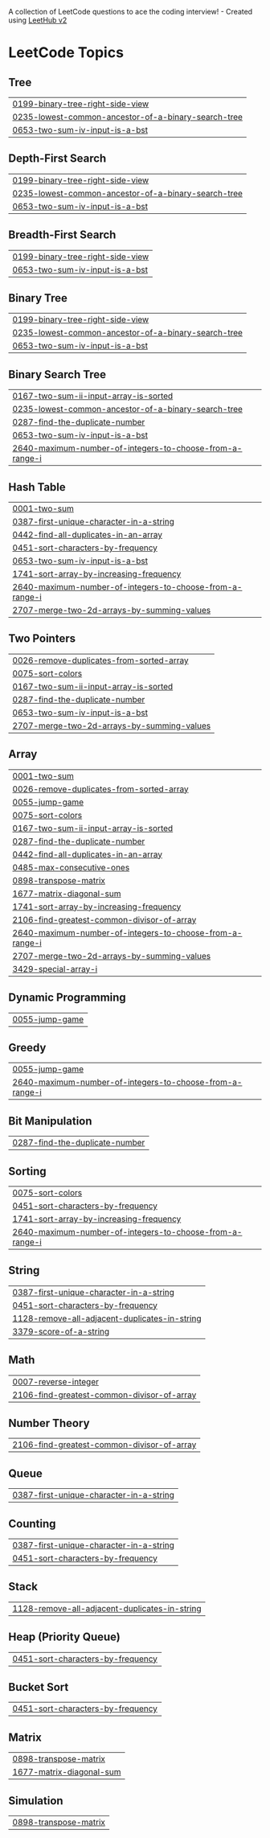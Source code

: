 A collection of LeetCode questions to ace the coding interview! - Created using [LeetHub v2](https://github.com/arunbhardwaj/LeetHub-2.0)
<!---LeetCode Topics Start-->
# LeetCode Topics
## Tree
|  |
| ------- |
| [0199-binary-tree-right-side-view](https://github.com/SuvigyaSrivastava/DSA/tree/master/0199-binary-tree-right-side-view) |
| [0235-lowest-common-ancestor-of-a-binary-search-tree](https://github.com/SuvigyaSrivastava/DSA/tree/master/0235-lowest-common-ancestor-of-a-binary-search-tree) |
| [0653-two-sum-iv-input-is-a-bst](https://github.com/SuvigyaSrivastava/DSA/tree/master/0653-two-sum-iv-input-is-a-bst) |
## Depth-First Search
|  |
| ------- |
| [0199-binary-tree-right-side-view](https://github.com/SuvigyaSrivastava/DSA/tree/master/0199-binary-tree-right-side-view) |
| [0235-lowest-common-ancestor-of-a-binary-search-tree](https://github.com/SuvigyaSrivastava/DSA/tree/master/0235-lowest-common-ancestor-of-a-binary-search-tree) |
| [0653-two-sum-iv-input-is-a-bst](https://github.com/SuvigyaSrivastava/DSA/tree/master/0653-two-sum-iv-input-is-a-bst) |
## Breadth-First Search
|  |
| ------- |
| [0199-binary-tree-right-side-view](https://github.com/SuvigyaSrivastava/DSA/tree/master/0199-binary-tree-right-side-view) |
| [0653-two-sum-iv-input-is-a-bst](https://github.com/SuvigyaSrivastava/DSA/tree/master/0653-two-sum-iv-input-is-a-bst) |
## Binary Tree
|  |
| ------- |
| [0199-binary-tree-right-side-view](https://github.com/SuvigyaSrivastava/DSA/tree/master/0199-binary-tree-right-side-view) |
| [0235-lowest-common-ancestor-of-a-binary-search-tree](https://github.com/SuvigyaSrivastava/DSA/tree/master/0235-lowest-common-ancestor-of-a-binary-search-tree) |
| [0653-two-sum-iv-input-is-a-bst](https://github.com/SuvigyaSrivastava/DSA/tree/master/0653-two-sum-iv-input-is-a-bst) |
## Binary Search Tree
|  |
| ------- |
| [0167-two-sum-ii-input-array-is-sorted](https://github.com/SuvigyaSrivastava/DSA/tree/master/0167-two-sum-ii-input-array-is-sorted) |
| [0235-lowest-common-ancestor-of-a-binary-search-tree](https://github.com/SuvigyaSrivastava/DSA/tree/master/0235-lowest-common-ancestor-of-a-binary-search-tree) |
| [0287-find-the-duplicate-number](https://github.com/SuvigyaSrivastava/DSA/tree/master/0287-find-the-duplicate-number) |
| [0653-two-sum-iv-input-is-a-bst](https://github.com/SuvigyaSrivastava/DSA/tree/master/0653-two-sum-iv-input-is-a-bst) |
| [2640-maximum-number-of-integers-to-choose-from-a-range-i](https://github.com/SuvigyaSrivastava/DSA/tree/master/2640-maximum-number-of-integers-to-choose-from-a-range-i) |
## Hash Table
|  |
| ------- |
| [0001-two-sum](https://github.com/SuvigyaSrivastava/DSA/tree/master/0001-two-sum) |
| [0387-first-unique-character-in-a-string](https://github.com/SuvigyaSrivastava/DSA/tree/master/0387-first-unique-character-in-a-string) |
| [0442-find-all-duplicates-in-an-array](https://github.com/SuvigyaSrivastava/DSA/tree/master/0442-find-all-duplicates-in-an-array) |
| [0451-sort-characters-by-frequency](https://github.com/SuvigyaSrivastava/DSA/tree/master/0451-sort-characters-by-frequency) |
| [0653-two-sum-iv-input-is-a-bst](https://github.com/SuvigyaSrivastava/DSA/tree/master/0653-two-sum-iv-input-is-a-bst) |
| [1741-sort-array-by-increasing-frequency](https://github.com/SuvigyaSrivastava/DSA/tree/master/1741-sort-array-by-increasing-frequency) |
| [2640-maximum-number-of-integers-to-choose-from-a-range-i](https://github.com/SuvigyaSrivastava/DSA/tree/master/2640-maximum-number-of-integers-to-choose-from-a-range-i) |
| [2707-merge-two-2d-arrays-by-summing-values](https://github.com/SuvigyaSrivastava/DSA/tree/master/2707-merge-two-2d-arrays-by-summing-values) |
## Two Pointers
|  |
| ------- |
| [0026-remove-duplicates-from-sorted-array](https://github.com/SuvigyaSrivastava/DSA/tree/master/0026-remove-duplicates-from-sorted-array) |
| [0075-sort-colors](https://github.com/SuvigyaSrivastava/DSA/tree/master/0075-sort-colors) |
| [0167-two-sum-ii-input-array-is-sorted](https://github.com/SuvigyaSrivastava/DSA/tree/master/0167-two-sum-ii-input-array-is-sorted) |
| [0287-find-the-duplicate-number](https://github.com/SuvigyaSrivastava/DSA/tree/master/0287-find-the-duplicate-number) |
| [0653-two-sum-iv-input-is-a-bst](https://github.com/SuvigyaSrivastava/DSA/tree/master/0653-two-sum-iv-input-is-a-bst) |
| [2707-merge-two-2d-arrays-by-summing-values](https://github.com/SuvigyaSrivastava/DSA/tree/master/2707-merge-two-2d-arrays-by-summing-values) |
## Array
|  |
| ------- |
| [0001-two-sum](https://github.com/SuvigyaSrivastava/DSA/tree/master/0001-two-sum) |
| [0026-remove-duplicates-from-sorted-array](https://github.com/SuvigyaSrivastava/DSA/tree/master/0026-remove-duplicates-from-sorted-array) |
| [0055-jump-game](https://github.com/SuvigyaSrivastava/DSA/tree/master/0055-jump-game) |
| [0075-sort-colors](https://github.com/SuvigyaSrivastava/DSA/tree/master/0075-sort-colors) |
| [0167-two-sum-ii-input-array-is-sorted](https://github.com/SuvigyaSrivastava/DSA/tree/master/0167-two-sum-ii-input-array-is-sorted) |
| [0287-find-the-duplicate-number](https://github.com/SuvigyaSrivastava/DSA/tree/master/0287-find-the-duplicate-number) |
| [0442-find-all-duplicates-in-an-array](https://github.com/SuvigyaSrivastava/DSA/tree/master/0442-find-all-duplicates-in-an-array) |
| [0485-max-consecutive-ones](https://github.com/SuvigyaSrivastava/DSA/tree/master/0485-max-consecutive-ones) |
| [0898-transpose-matrix](https://github.com/SuvigyaSrivastava/DSA/tree/master/0898-transpose-matrix) |
| [1677-matrix-diagonal-sum](https://github.com/SuvigyaSrivastava/DSA/tree/master/1677-matrix-diagonal-sum) |
| [1741-sort-array-by-increasing-frequency](https://github.com/SuvigyaSrivastava/DSA/tree/master/1741-sort-array-by-increasing-frequency) |
| [2106-find-greatest-common-divisor-of-array](https://github.com/SuvigyaSrivastava/DSA/tree/master/2106-find-greatest-common-divisor-of-array) |
| [2640-maximum-number-of-integers-to-choose-from-a-range-i](https://github.com/SuvigyaSrivastava/DSA/tree/master/2640-maximum-number-of-integers-to-choose-from-a-range-i) |
| [2707-merge-two-2d-arrays-by-summing-values](https://github.com/SuvigyaSrivastava/DSA/tree/master/2707-merge-two-2d-arrays-by-summing-values) |
| [3429-special-array-i](https://github.com/SuvigyaSrivastava/DSA/tree/master/3429-special-array-i) |
## Dynamic Programming
|  |
| ------- |
| [0055-jump-game](https://github.com/SuvigyaSrivastava/DSA/tree/master/0055-jump-game) |
## Greedy
|  |
| ------- |
| [0055-jump-game](https://github.com/SuvigyaSrivastava/DSA/tree/master/0055-jump-game) |
| [2640-maximum-number-of-integers-to-choose-from-a-range-i](https://github.com/SuvigyaSrivastava/DSA/tree/master/2640-maximum-number-of-integers-to-choose-from-a-range-i) |
## Bit Manipulation
|  |
| ------- |
| [0287-find-the-duplicate-number](https://github.com/SuvigyaSrivastava/DSA/tree/master/0287-find-the-duplicate-number) |
## Sorting
|  |
| ------- |
| [0075-sort-colors](https://github.com/SuvigyaSrivastava/DSA/tree/master/0075-sort-colors) |
| [0451-sort-characters-by-frequency](https://github.com/SuvigyaSrivastava/DSA/tree/master/0451-sort-characters-by-frequency) |
| [1741-sort-array-by-increasing-frequency](https://github.com/SuvigyaSrivastava/DSA/tree/master/1741-sort-array-by-increasing-frequency) |
| [2640-maximum-number-of-integers-to-choose-from-a-range-i](https://github.com/SuvigyaSrivastava/DSA/tree/master/2640-maximum-number-of-integers-to-choose-from-a-range-i) |
## String
|  |
| ------- |
| [0387-first-unique-character-in-a-string](https://github.com/SuvigyaSrivastava/DSA/tree/master/0387-first-unique-character-in-a-string) |
| [0451-sort-characters-by-frequency](https://github.com/SuvigyaSrivastava/DSA/tree/master/0451-sort-characters-by-frequency) |
| [1128-remove-all-adjacent-duplicates-in-string](https://github.com/SuvigyaSrivastava/DSA/tree/master/1128-remove-all-adjacent-duplicates-in-string) |
| [3379-score-of-a-string](https://github.com/SuvigyaSrivastava/DSA/tree/master/3379-score-of-a-string) |
## Math
|  |
| ------- |
| [0007-reverse-integer](https://github.com/SuvigyaSrivastava/DSA/tree/master/0007-reverse-integer) |
| [2106-find-greatest-common-divisor-of-array](https://github.com/SuvigyaSrivastava/DSA/tree/master/2106-find-greatest-common-divisor-of-array) |
## Number Theory
|  |
| ------- |
| [2106-find-greatest-common-divisor-of-array](https://github.com/SuvigyaSrivastava/DSA/tree/master/2106-find-greatest-common-divisor-of-array) |
## Queue
|  |
| ------- |
| [0387-first-unique-character-in-a-string](https://github.com/SuvigyaSrivastava/DSA/tree/master/0387-first-unique-character-in-a-string) |
## Counting
|  |
| ------- |
| [0387-first-unique-character-in-a-string](https://github.com/SuvigyaSrivastava/DSA/tree/master/0387-first-unique-character-in-a-string) |
| [0451-sort-characters-by-frequency](https://github.com/SuvigyaSrivastava/DSA/tree/master/0451-sort-characters-by-frequency) |
## Stack
|  |
| ------- |
| [1128-remove-all-adjacent-duplicates-in-string](https://github.com/SuvigyaSrivastava/DSA/tree/master/1128-remove-all-adjacent-duplicates-in-string) |
## Heap (Priority Queue)
|  |
| ------- |
| [0451-sort-characters-by-frequency](https://github.com/SuvigyaSrivastava/DSA/tree/master/0451-sort-characters-by-frequency) |
## Bucket Sort
|  |
| ------- |
| [0451-sort-characters-by-frequency](https://github.com/SuvigyaSrivastava/DSA/tree/master/0451-sort-characters-by-frequency) |
## Matrix
|  |
| ------- |
| [0898-transpose-matrix](https://github.com/SuvigyaSrivastava/DSA/tree/master/0898-transpose-matrix) |
| [1677-matrix-diagonal-sum](https://github.com/SuvigyaSrivastava/DSA/tree/master/1677-matrix-diagonal-sum) |
## Simulation
|  |
| ------- |
| [0898-transpose-matrix](https://github.com/SuvigyaSrivastava/DSA/tree/master/0898-transpose-matrix) |
<!---LeetCode Topics End-->
